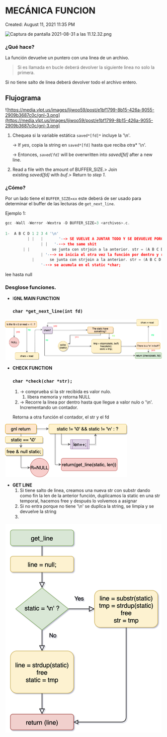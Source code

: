 # MECÁNICA FUNCION

Created: August 11, 2021 11:35 PM

![Captura de pantalla 2021-08-31 a las 11.12.32.png](MECA%CC%81NICA%20FUNCION%20265d096829e84dce8540b616452d7592/Captura_de_pantalla_2021-08-31_a_las_11.12.32.png)

### ¿Qué hace?

La función devuelve un puntero con una linea de un archivo.

> Si es llamada en bucle deberá devolver la siguiente linea no solo la primera.

Si no tiene salto de linea deberá devolver todo el archivo entero.

## Flujograma

![https://media.vlpt.us/images/ljiwoo59/post/e1bf1799-8b15-426a-9055-2909b3687c0c/gnl-3.png](https://media.vlpt.us/images/ljiwoo59/post/e1bf1799-8b15-426a-9055-2909b3687c0c/gnl-3.png)

1. Chequea si la variable estática `saved*[fd]*` incluye la '\n'.

    → If *yes*, copia la string en `saved*[fd]` hasta que reciba otra* '\n'.

    → Entonces, *`saved[fd]`* will be overwritten into *saved[fd]* after a new line.

2. Read a file with the amount of BUFFER_SIZE.> Join existing *saved[fd]* with *buf*.> Return to *step 1*.

### ¿Cómo?

Por un lado tiene el `BUFFER_SIZE=xx`  este deberá de ser usado para determinar el buffer de las lecturas de `get_next_line`. 

Ejemplo 1:

```c
gcc -Wall -Werror -Wextra -D BUFFER_SIZE=3 <archivos>.c.

1-  A B C D 1 2 3 4 '\n'
	      | |   |       '--> SE VUELVE A JUNTAR TODO Y SE DEVUELVE PORQUE HA ENCONTRADO UN '\n'
				| |   '---> the same shit
        | |          se junta con strjoin a la anterior. str = (A B C D ) 
				| '---> se inicia el otra vez la función por dentro y recurre al la static para no volver a leer lo mismo.
		    |       se junta con strjoin a la anterior. str = (A B C D )
				'---> se acumula en el static *char;
```

lee hasta null

### Desglose funciones.

- l**GNL MAIN FUNCTION**

    ### `char *get_next_line(int fd)`

![GNL Diagram](/flow_charts/gnl_flow_chart.png)

- **CHECK FUNCTION**

    ### `char *check(char *str);`

    1. → comprueba si la str recibida es valor nulo.
        1. libera memoria y retorna NULL
    2. → Recorre la linea por dentro hasta que llegue a valor nulo o '\n'. Incrementando un contador.

    Retorna a otra función el contador, el str y el fd

![GNL Diagram](/flow_charts/ft_check_chart.png)

- **GET LINE**
    1. Si tiene salto de linea, creamos una nueva str con substr dando como fin la len de la anterior función, duplicamos la static en una str temporal, hacemos free y después lo volvemos a asignar 
    2. Si no entra porque no tiene '\n' se duplica la string, se limpia y se devuelve la string 
    3. 
![GNL Diagram](/flow_charts/ft_get_line_chart.png)

